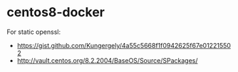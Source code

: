 # centos8-docker

For static openssl:

- https://gist.github.com/Kungergely/4a55c5668f1f0942625f67e012215502
- http://vault.centos.org/8.2.2004/BaseOS/Source/SPackages/
